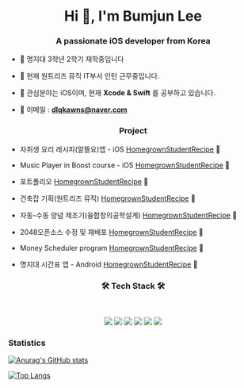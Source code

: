 <h1 align="center">Hi 👋, I'm Bumjun Lee</h1>
<h3 align="center">A passionate iOS developer from Korea</h3>


- 🌱 명지대 3학년 2학기 재학중입니다

- 🌱 현재 원트리즈 뮤직 IT부서 인턴 근무중입니다.

- 🌱 관심분야는 iOS이며, 현재 **Xcode & Swift** 를 공부하고 있습니다.

- 🌱 이메일 : **dlqkawns@naver.com**


<h3 align="center">Project</h3>

- 자취생 요리 레시피(알뜰요)앱 - iOS [HomegrownStudentRecipe](https://github.com/Leebumju/HomegrownStudentRecipe) 🔭

- Music Player in Boost course - iOS [HomegrownStudentRecipe](https://github.com/Leebumju/HomegrownStudentRecipe) 🔭

- 포트폴리오 [HomegrownStudentRecipe](https://github.com/Leebumju/HomegrownStudentRecipe) 🔭

- 건축잡 기획(원트리즈 뮤직) [HomegrownStudentRecipe](https://github.com/Leebumju/HomegrownStudentRecipe) 🔭

- 자동-수동 양념 제조기(융합창의공학설계) [HomegrownStudentRecipe](https://github.com/Leebumju/HomegrownStudentRecipe) 🔭

- 2048오픈소스 수정 및 재배포 [HomegrownStudentRecipe](https://github.com/Leebumju/HomegrownStudentRecipe) 🔭

- Money Scheduler program [HomegrownStudentRecipe](https://github.com/Leebumju/HomegrownStudentRecipe) 🔭

- 명지대 시간표 앱 - Android [HomegrownStudentRecipe](https://github.com/Leebumju/HomegrownStudentRecipe) 🔭


<h3 align="center"><b>🛠 Tech Stack 🛠</b></h3>

</br>
<p align="center">
<img src="https://img.shields.io/badge/-C-%23000000?logo=C&logoColor=white"/>
<img src="https://img.shields.io/badge/-C++-4479A1?style=flat-square&logo=C++&logoColor=white"/>
<img src="https://img.shields.io/badge/-Swift-%F05138?logo=Swift&logoColer=white"/>
<img src="https://img.shields.io/badge/-iOS-%23000000?logo=Apple&logoColor=white"/>
<img src="https://img.shields.io/badge/MySQL-4479A1?style=flat-square&logo=MySQL&logoColor=white"/>
<img src="https://img.shields.io/badge/-Python-%23000000?logo=Python&logoColor=white"/>



### Statistics

[![Anurag's GitHub stats](https://github-readme-stats.vercel.app/api?username=Leebumju)](https://github.com/anuraghazra/github-readme-stats)



[![Top Langs](https://github-readme-stats.vercel.app/api/top-langs/?username=Leebumju)](https://github.com/anuraghazra/github-readme-stats)




